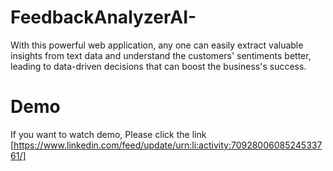 # FeedbackAnalyzerAI-
With this powerful web application, any one can easily extract valuable insights from text data and understand the customers'  sentiments better, leading to data-driven decisions that can boost the business's success.

# Demo
If you want to watch demo, Please click the link
[https://www.linkedin.com/feed/update/urn:li:activity:7092800608524533761/]
